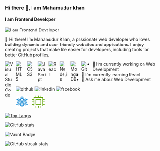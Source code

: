 ### Hi there 👋, I am Mahamudur khan
#### I am  Frontend Developer
![I am  Frontend Developer](https://media.licdn.com/dms/image/D5616AQGajC9Vr47Gnw/profile-displaybackgroundimage-shrink_350_1400/0/1714644963562?e=1725494400&v=beta&t=AxYp2Fmvj5H-Fqc9PfkEnvLBlhbGSslm_iEl_GF6Qcw )

👋 Hi there! I’m Mahamudur Khan, a passionate web developer who loves building dynamic and user-friendly websites and applications. I enjoy creating projects that make life easier for developers, including tools for better GitHub profiles.

<img align="left" alt="Visual Studio Code" width="26px" src="https://cdn.jsdelivr.net/gh/devicons/devicon/icons/vscode/vscode-original.svg" style="padding-right:10px;" />
<img align="left" alt="HTML5" width="26px" src="https://cdn.jsdelivr.net/gh/devicons/devicon/icons/html5/html5-original.svg" style="padding-right:10px;" />
<img align="left" alt="CSS3" width="26px" src="https://cdn.jsdelivr.net/gh/devicons/devicon/icons/css3/css3-original.svg" style="padding-right:10px;" />
<img align="left" alt="JavaScript" width="26px" src="https://cdn.jsdelivr.net/gh/devicons/devicon/icons/javascript/javascript-original.svg" style="padding-right:10px;" />
<img align="left" alt="React" width="26px" src="https://cdn.jsdelivr.net/gh/devicons/devicon/icons/react/react-original.svg" style="padding-right:10px;" />
<img align="left" alt="Node.js" width="26px" src="https://cdn.jsdelivr.net/gh/devicons/devicon/icons/nodejs/nodejs-original.svg" style="padding-right:10px;" />
<img align="left" alt="MongoDB" width="26px" src="https://cdn.jsdelivr.net/gh/devicons/devicon/icons/mongodb/mongodb-original.svg" style="padding-right:10px;" />
<img align="left" alt="Git" width="26px" src="https://cdn.jsdelivr.net/gh/devicons/devicon/icons/git/git-original.svg" style="padding-right:10px;" />


- 🔭 I’m currently working on Web Development 
- 🌱 I’m currently learning React 
- 💬 Ask me about Web Development 


[<img src='https://cdn.jsdelivr.net/npm/simple-icons@3.0.1/icons/github.svg' alt='github' height='40'>](https://github.com/Mahamudurkhan10)  [<img src='https://cdn.jsdelivr.net/npm/simple-icons@3.0.1/icons/linkedin.svg' alt='linkedin' height='40'>](https://www.linkedin.com/in/mahamudur-khan/?trk=public-profile-join-page) [<img src='https://cdn.jsdelivr.net/npm/simple-icons@3.0.1/icons/facebook.svg' alt='facebook' height='40'>](https://www.facebook.com/profile.php?id=100092176940963)  

<a href='https://archiveprogram.github.com/'><img src='https://raw.githubusercontent.com/acervenky/animated-github-badges/master/assets/acbadge.gif' width='40' height='40'></a> <a href='https://docs.github.com/en/developers'><img src='https://raw.githubusercontent.com/acervenky/animated-github-badges/master/assets/devbadge.gif' width='40' height='40'></a> 

[![Top Langs](https://github-readme-stats.vercel.app/api/top-langs/?username=Mahamudurkhan10)](https://github.com/anuraghazra/github-readme-stats)

![GitHub stats](https://github-readme-stats.vercel.app/api?username=Mahamudurkhan10&show_icons=true&count_private=true)  

![Vaunt Badge](https://api.vaunt.dev/v1/github/entities/Mahamudurkhan10/contributions?format=svg&private=true)  

![GitHub streak stats](https://streak-stats.demolab.com/?user=Mahamudurkhan10)  

